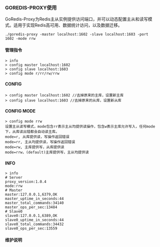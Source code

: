 ### GOREDIS-PROXY使用

GoRedis-Proxy为Redis主从实例提供访问端口，并可以动态配置主从和读写模式。适用于实现Redis高可用、数据统计访问，以及数据迁移。

	./goredis-proxy -master localhost:1602 -slave localhost:1603 -port 1602 -mode rrw

#### 管理指令

	> info
	> config master localhost:1602
	> config slave localhost:1603
	> config mode r/rr/rw/rrw

#### CONFIG

	> config master localhost:1602 //去掉原来的主库，设置新主库
	> config slave localhost:1603 //去掉原来的从库，设置新从库

#### CONFIG MODE
	
	> config mode rrw
	设置主从读写模式，mode包含rr表示主从均提供读操作，包含w表示主库允许写入，任何mode下，从库读出错都会自动读主库。
	mode=r, 从库提供读，写操作返回错误
	mode=rr, 主从均提供读，写操作返回错误
	mode=rw, 主库提供写，从库提供读
	mode=rrw，(default)主库提供写，主从均提供读

#### INFO

	> info
	# Server
	proxy_version:1.0.4
	mode:rrw
	# Master
	master:127.0.0.1,6379,OK
	master_uptime_in_seconds:44
	master_total_commands:34140
	master_ops_per_sec:13484
	# Slave0
	slave0:127.0.0.1,6389,OK
	slave0_uptime_in_seconds:44
	slave0_total_commands:34432
	slave0_ops_per_sec:13559

#### 维护说明
	
	

	